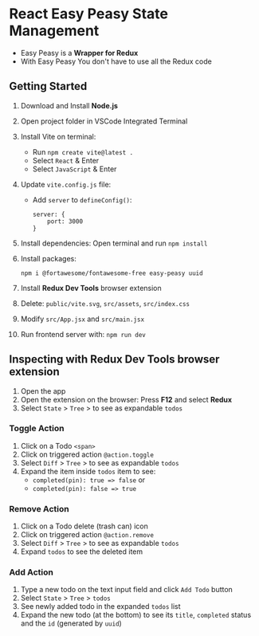 # React Easy Peasy State Management
- Easy Peasy is a **Wrapper for Redux**
- With Easy Peasy You don't have to use all the Redux code


## Getting Started

1. Download and Install **Node.js**
2. Open project folder in VSCode Integrated Terminal

3. Install Vite on terminal:
    - Run `npm create vite@latest .`
    - Select `React` & Enter
    - Select `JavaScript` & Enter

4. Update `vite.config.js` file:
    - Add `server` to `defineConfig()`:
        ```
        server: { 
            port: 3000
        }
        ```
        
5. Install dependencies: Open terminal and run `npm install`

6. Install packages:
    ```
    npm i @fortawesome/fontawesome-free easy-peasy uuid
    ```

7. Install **Redux Dev Tools** browser extension
8. Delete: `public/vite.svg`, `src/assets`, `src/index.css`
9. Modify `src/App.jsx` and `src/main.jsx`
10. Run frontend server with: `npm run dev`


## Inspecting with Redux Dev Tools browser extension
1. Open the app
2. Open the extension on the browser: Press **F12** and select **Redux**
3. Select `State` > `Tree` > to see as expandable `todos` 

### Toggle Action
1. Click on a Todo `<span>`
2. Click on triggered action `@action.toggle`
3. Select `Diff` > `Tree` > to see as expandable `todos` 
4. Expand the item inside `todos` item to see:
    - `completed(pin): true => false` or
    - `completed(pin): false => true`

### Remove Action
1. Click on a Todo delete (trash can) icon
2. Click on triggered action `@action.remove`
3. Select `Diff` > `Tree` > to see as expandable `todos` 
4. Expand `todos` to see the deleted item

### Add Action
1. Type a new todo on the text input field and click `Add Todo` button
2. Select `State` > `Tree` > `todos`
3. See newly added todo in the expanded `todos` list
4. Expand the new todo (at the bottom) to see its `title`, `completed` status and the `id` (generated by `uuid`)



